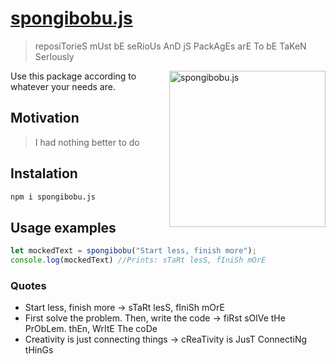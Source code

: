 # [spongibobu.js](https://jmg-duarte.github.io/spongibobu.js/)
> reposiTorieS mUst bE seRioUs AnD jS PackAgEs arE To bE TaKeN SerIously

<img src="./resources/spongibobu.jpg" alt="spongibobu.js" align="right" height=250px>
<!-- https://raw.githubusercontent.com/jmg-duarte/spongibobu.js/master/resources/spongibobu.jpg -->

Use this package according to whatever your needs are.

## Motivation
> I had nothing better to do

## Instalation
```bash
npm i spongibobu.js
```
## Usage examples
```javascript
let mockedText = spongibobu("Start less, finish more");
console.log(mockedText) //Prints: sTaRt lesS, fIniSh mOrE 
```
### Quotes
* Start less, finish more -> sTaRt lesS, fIniSh mOrE
* First solve the problem. Then, write the code -> fiRst sOlVe tHe PrObLem. thEn, WrItE The coDe
* Creativity is just connecting things -> cReaTivity is JusT ConnectiNg tHinGs

